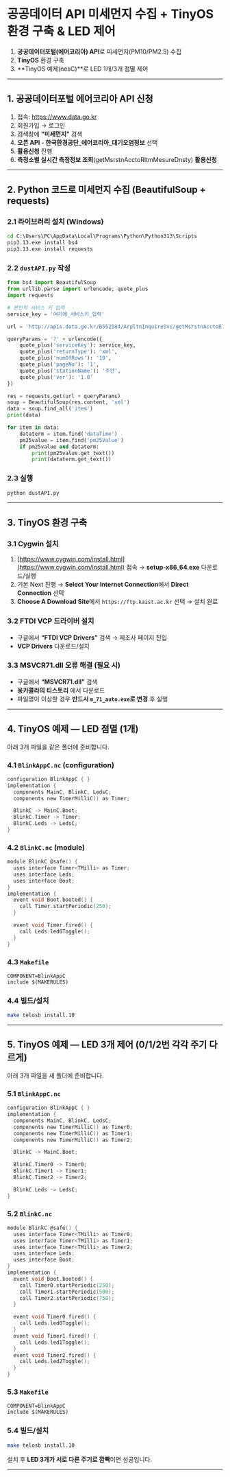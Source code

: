 # 공공데이터 API 미세먼지 수집 + TinyOS 환경 구축 & LED 제어

1) **공공데이터포털(에어코리아) API**로 미세먼지(PM10/PM2.5) 수집  
2) **TinyOS** 환경 구축  
3) **TinyOS 예제(nesC)**로 LED 1개/3개 점멸 제어

---

## 1. 공공데이터포털 에어코리아 API 신청

1) 접속: https://www.data.go.kr  
2) 회원가입 → 로그인  
3) 검색창에 **“미세먼지”** 검색  
4) **오픈 API - 한국환경공단_에어코리아_대기오염정보** 선택  
5) **활용신청** 진행  
6) **측정소별 실시간 측정정보 조회**(getMsrstnAcctoRltmMesureDnsty) **활용신청**

---

## 2. Python 코드로 미세먼지 수집 (BeautifulSoup + requests)

### 2.1 라이브러리 설치 (Windows)

```bat
cd C:\Users\PC\AppData\Local\Programs\Python\Python313\Scripts
pip3.13.exe install bs4
pip3.13.exe install requests
````

### 2.2 `dustAPI.py` 작성
```python
from bs4 import BeautifulSoup
from urllib.parse import urlencode, quote_plus
import requests

# 본인의 서비스 키 입력
service_key = '여기에_서비스키_입력'

url = 'http://apis.data.go.kr/B552584/ArpltnInquireSvc/getMsrstnAcctoRltmMesureDnsty'

queryParams = '?' + urlencode({
    quote_plus('serviceKey'): service_key,
    quote_plus('returnType'): 'xml',
    quote_plus('numOfRows'): '10',
    quote_plus('pageNo'): '1',
    quote_plus('stationName'): '주안',
    quote_plus('ver'): '1.0'
})

res = requests.get(url + queryParams)
soup = BeautifulSoup(res.content, 'xml')
data = soup.find_all('item')
print(data)

for item in data:
    dataterm = item.find('dataTime')
    pm25value = item.find('pm25Value')
    if pm25value and dataterm:
        print(pm25value.get_text())
        print(dataterm.get_text())
```

### 2.3 실행

```bat
python dustAPI.py
```
---

## 3. TinyOS 환경 구축

### 3.1 Cygwin 설치

1. [https://www.cygwin.com/install.html](https://www.cygwin.com/install.html) 접속 → **setup-x86\_64.exe** 다운로드/실행
2. 기본 Next 진행 → **Select Your Internet Connection**에서 **Direct Connection** 선택
3. **Choose A Download Site**에서 `https://ftp.kaist.ac.kr` 선택 → 설치 완료

### 3.2 FTDI VCP 드라이버 설치

* 구글에서 **“FTDI VCP Drivers”** 검색 → 제조사 페이지 진입
* **VCP Drivers** 다운로드/설치

### 3.3 MSVCR71.dll 오류 해결 (필요 시)

* 구글에서 **“MSVCR71.dll”** 검색
* **웅카콜라의 티스토리** 에서 다운로드
* 파일명이 이상할 경우 **반드시 `m_71_auto.exe`로 변경** 후 실행
---

## 4. TinyOS 예제 — LED 점멸 (1개)

아래 3개 파일을 같은 폴더에 준비합니다.

### 4.1 `BlinkAppC.nc` (configuration)

```c
configuration BlinkAppC { }
implementation {
  components MainC, BlinkC, LedsC;
  components new TimerMilliC() as Timer;

  BlinkC -> MainC.Boot;
  BlinkC.Timer -> Timer;
  BlinkC.Leds -> LedsC;
}
```

### 4.2 `BlinkC.nc` (module)

```c
module BlinkC @safe() {
  uses interface Timer<TMilli> as Timer;
  uses interface Leds;
  uses interface Boot;
}
implementation {
  event void Boot.booted() {
    call Timer.startPeriodic(250);
  }

  event void Timer.fired() {
    call Leds.led0Toggle();
  }
}
```

### 4.3 `Makefile`

```make
COMPONENT=BlinkAppC
include $(MAKERULES)
```

### 4.4 빌드/설치

```bash
make telosb install.10
```

---

## 5. TinyOS 예제 — LED 3개 제어 (0/1/2번 각각 주기 다르게)

아래 3개 파일을 새 폴더에 준비합니다.

### 5.1 `BlinkAppC.nc`

```c
configuration BlinkAppC { }
implementation {
  components MainC, BlinkC, LedsC;
  components new TimerMilliC() as Timer0;
  components new TimerMilliC() as Timer1;
  components new TimerMilliC() as Timer2;

  BlinkC -> MainC.Boot;

  BlinkC.Timer0 -> Timer0;
  BlinkC.Timer1 -> Timer1;
  BlinkC.Timer2 -> Timer2;

  BlinkC.Leds -> LedsC;
}
```

### 5.2 `BlinkC.nc`

```c
module BlinkC @safe() {
  uses interface Timer<TMilli> as Timer0;
  uses interface Timer<TMilli> as Timer1;
  uses interface Timer<TMilli> as Timer2;
  uses interface Leds;
  uses interface Boot;
}
implementation {
  event void Boot.booted() {
    call Timer0.startPeriodic(250);
    call Timer1.startPeriodic(500);
    call Timer2.startPeriodic(750);
  }

  event void Timer0.fired() {
    call Leds.led0Toggle();
  }
  event void Timer1.fired() {
    call Leds.led1Toggle();
  }
  event void Timer2.fired() {
    call Leds.led2Toggle();
  }
}
```

### 5.3 `Makefile`

```make
COMPONENT=BlinkAppC
include $(MAKERULES)
```

### 5.4 빌드/설치

```bash
make telosb install.10
```

설치 후 **LED 3개가 서로 다른 주기로 깜빡**이면 성공입니다.

---

